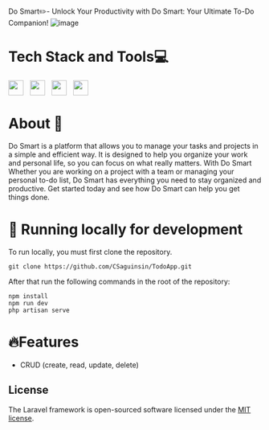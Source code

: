 Do Smart✏️- Unlock Your Productivity with Do Smart: Your Ultimate To-Do Companion!
![image](https://github.com/CSaguinsin/TodoApp/assets/123741242/10611bb2-5498-4da0-9f28-c1a642dde80c)



# Tech Stack and Tools💻
<img align="left" width="30px" style="padding-right:10px;" src="https://cdn.jsdelivr.net/gh/devicons/devicon@latest/icons/laravel/laravel-original.svg" />
<img align="left" width="30px" style="padding-right:10px;" src="https://cdn.jsdelivr.net/gh/devicons/devicon/icons/mysql/mysql-original.svg" />
<img align="left" width="30px" style="padding-right:10px;" src="https://cdn.jsdelivr.net/gh/devicons/devicon@latest/icons/tailwindcss/tailwindcss-original.svg" />
<img  width="30px" style="padding-right:10px;" src="https://cdn.jsdelivr.net/gh/devicons/devicon/icons/git/git-original.svg" />

# About 📑
Do Smart is a platform that allows you to manage your tasks and projects in a simple and efficient way. It is designed to help you organize your work and personal life, so you can focus on what really matters. With Do Smart Whether you are working on a project with a team or managing your personal to-do list, Do Smart has everything you need to stay organized and productive. Get started today and see how Do Smart can help you get things done.

# 🧬 Running locally for development
To run locally, you must first clone the repository. 
```
git clone https://github.com/CSaguinsin/TodoApp.git
```
After that run the following commands in the root of the repository:
```
npm install
npm run dev
php artisan serve
```
# 🔥Features
*  CRUD (create, read, update, delete)

## License

The Laravel framework is open-sourced software licensed under the [MIT license](https://opensource.org/licenses/MIT).
